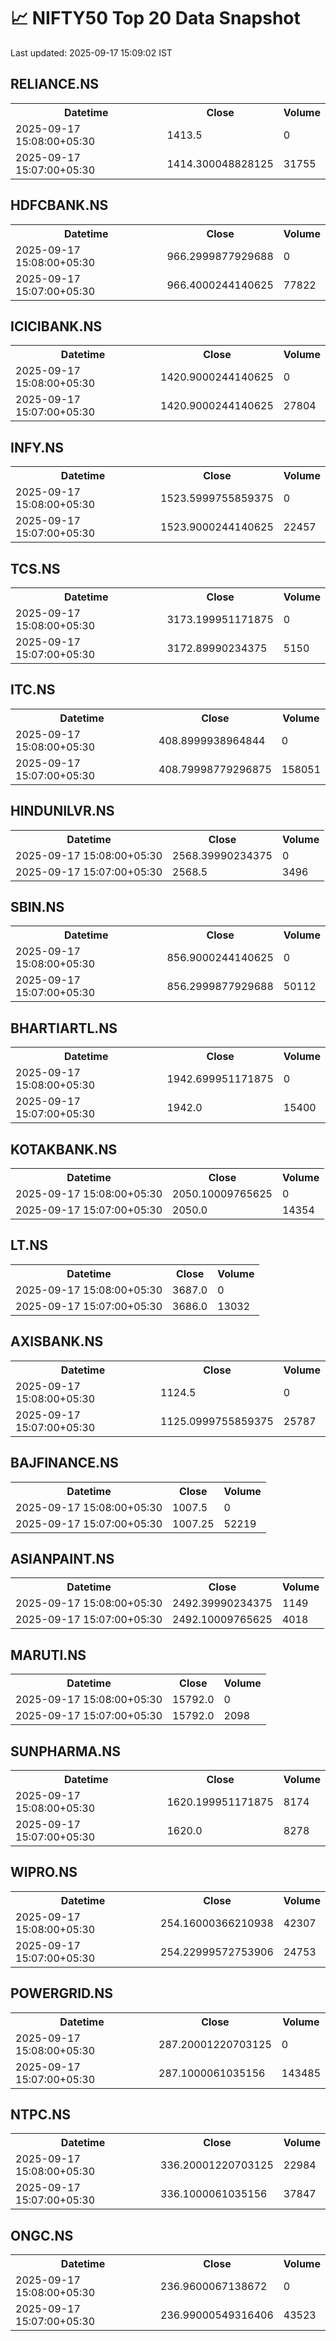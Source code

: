 # 📈 NIFTY50 Top 20 Data Snapshot

Last updated: 2025-09-17 15:09:02 IST

## RELIANCE.NS

<table>
  <tr><th>Datetime</th><th>Close</th><th>Volume</th></tr>
  <tr><td>2025-09-17 15:08:00+05:30</td><td>1413.5</td><td>0</td></tr>
  <tr><td>2025-09-17 15:07:00+05:30</td><td>1414.300048828125</td><td>31755</td></tr>
</table>

## HDFCBANK.NS

<table>
  <tr><th>Datetime</th><th>Close</th><th>Volume</th></tr>
  <tr><td>2025-09-17 15:08:00+05:30</td><td>966.2999877929688</td><td>0</td></tr>
  <tr><td>2025-09-17 15:07:00+05:30</td><td>966.4000244140625</td><td>77822</td></tr>
</table>

## ICICIBANK.NS

<table>
  <tr><th>Datetime</th><th>Close</th><th>Volume</th></tr>
  <tr><td>2025-09-17 15:08:00+05:30</td><td>1420.9000244140625</td><td>0</td></tr>
  <tr><td>2025-09-17 15:07:00+05:30</td><td>1420.9000244140625</td><td>27804</td></tr>
</table>

## INFY.NS

<table>
  <tr><th>Datetime</th><th>Close</th><th>Volume</th></tr>
  <tr><td>2025-09-17 15:08:00+05:30</td><td>1523.5999755859375</td><td>0</td></tr>
  <tr><td>2025-09-17 15:07:00+05:30</td><td>1523.9000244140625</td><td>22457</td></tr>
</table>

## TCS.NS

<table>
  <tr><th>Datetime</th><th>Close</th><th>Volume</th></tr>
  <tr><td>2025-09-17 15:08:00+05:30</td><td>3173.199951171875</td><td>0</td></tr>
  <tr><td>2025-09-17 15:07:00+05:30</td><td>3172.89990234375</td><td>5150</td></tr>
</table>

## ITC.NS

<table>
  <tr><th>Datetime</th><th>Close</th><th>Volume</th></tr>
  <tr><td>2025-09-17 15:08:00+05:30</td><td>408.8999938964844</td><td>0</td></tr>
  <tr><td>2025-09-17 15:07:00+05:30</td><td>408.79998779296875</td><td>158051</td></tr>
</table>

## HINDUNILVR.NS

<table>
  <tr><th>Datetime</th><th>Close</th><th>Volume</th></tr>
  <tr><td>2025-09-17 15:08:00+05:30</td><td>2568.39990234375</td><td>0</td></tr>
  <tr><td>2025-09-17 15:07:00+05:30</td><td>2568.5</td><td>3496</td></tr>
</table>

## SBIN.NS

<table>
  <tr><th>Datetime</th><th>Close</th><th>Volume</th></tr>
  <tr><td>2025-09-17 15:08:00+05:30</td><td>856.9000244140625</td><td>0</td></tr>
  <tr><td>2025-09-17 15:07:00+05:30</td><td>856.2999877929688</td><td>50112</td></tr>
</table>

## BHARTIARTL.NS

<table>
  <tr><th>Datetime</th><th>Close</th><th>Volume</th></tr>
  <tr><td>2025-09-17 15:08:00+05:30</td><td>1942.699951171875</td><td>0</td></tr>
  <tr><td>2025-09-17 15:07:00+05:30</td><td>1942.0</td><td>15400</td></tr>
</table>

## KOTAKBANK.NS

<table>
  <tr><th>Datetime</th><th>Close</th><th>Volume</th></tr>
  <tr><td>2025-09-17 15:08:00+05:30</td><td>2050.10009765625</td><td>0</td></tr>
  <tr><td>2025-09-17 15:07:00+05:30</td><td>2050.0</td><td>14354</td></tr>
</table>

## LT.NS

<table>
  <tr><th>Datetime</th><th>Close</th><th>Volume</th></tr>
  <tr><td>2025-09-17 15:08:00+05:30</td><td>3687.0</td><td>0</td></tr>
  <tr><td>2025-09-17 15:07:00+05:30</td><td>3686.0</td><td>13032</td></tr>
</table>

## AXISBANK.NS

<table>
  <tr><th>Datetime</th><th>Close</th><th>Volume</th></tr>
  <tr><td>2025-09-17 15:08:00+05:30</td><td>1124.5</td><td>0</td></tr>
  <tr><td>2025-09-17 15:07:00+05:30</td><td>1125.0999755859375</td><td>25787</td></tr>
</table>

## BAJFINANCE.NS

<table>
  <tr><th>Datetime</th><th>Close</th><th>Volume</th></tr>
  <tr><td>2025-09-17 15:08:00+05:30</td><td>1007.5</td><td>0</td></tr>
  <tr><td>2025-09-17 15:07:00+05:30</td><td>1007.25</td><td>52219</td></tr>
</table>

## ASIANPAINT.NS

<table>
  <tr><th>Datetime</th><th>Close</th><th>Volume</th></tr>
  <tr><td>2025-09-17 15:08:00+05:30</td><td>2492.39990234375</td><td>1149</td></tr>
  <tr><td>2025-09-17 15:07:00+05:30</td><td>2492.10009765625</td><td>4018</td></tr>
</table>

## MARUTI.NS

<table>
  <tr><th>Datetime</th><th>Close</th><th>Volume</th></tr>
  <tr><td>2025-09-17 15:08:00+05:30</td><td>15792.0</td><td>0</td></tr>
  <tr><td>2025-09-17 15:07:00+05:30</td><td>15792.0</td><td>2098</td></tr>
</table>

## SUNPHARMA.NS

<table>
  <tr><th>Datetime</th><th>Close</th><th>Volume</th></tr>
  <tr><td>2025-09-17 15:08:00+05:30</td><td>1620.199951171875</td><td>8174</td></tr>
  <tr><td>2025-09-17 15:07:00+05:30</td><td>1620.0</td><td>8278</td></tr>
</table>

## WIPRO.NS

<table>
  <tr><th>Datetime</th><th>Close</th><th>Volume</th></tr>
  <tr><td>2025-09-17 15:08:00+05:30</td><td>254.16000366210938</td><td>42307</td></tr>
  <tr><td>2025-09-17 15:07:00+05:30</td><td>254.22999572753906</td><td>24753</td></tr>
</table>

## POWERGRID.NS

<table>
  <tr><th>Datetime</th><th>Close</th><th>Volume</th></tr>
  <tr><td>2025-09-17 15:08:00+05:30</td><td>287.20001220703125</td><td>0</td></tr>
  <tr><td>2025-09-17 15:07:00+05:30</td><td>287.1000061035156</td><td>143485</td></tr>
</table>

## NTPC.NS

<table>
  <tr><th>Datetime</th><th>Close</th><th>Volume</th></tr>
  <tr><td>2025-09-17 15:08:00+05:30</td><td>336.20001220703125</td><td>22984</td></tr>
  <tr><td>2025-09-17 15:07:00+05:30</td><td>336.1000061035156</td><td>37847</td></tr>
</table>

## ONGC.NS

<table>
  <tr><th>Datetime</th><th>Close</th><th>Volume</th></tr>
  <tr><td>2025-09-17 15:08:00+05:30</td><td>236.9600067138672</td><td>0</td></tr>
  <tr><td>2025-09-17 15:07:00+05:30</td><td>236.99000549316406</td><td>43523</td></tr>
</table>


